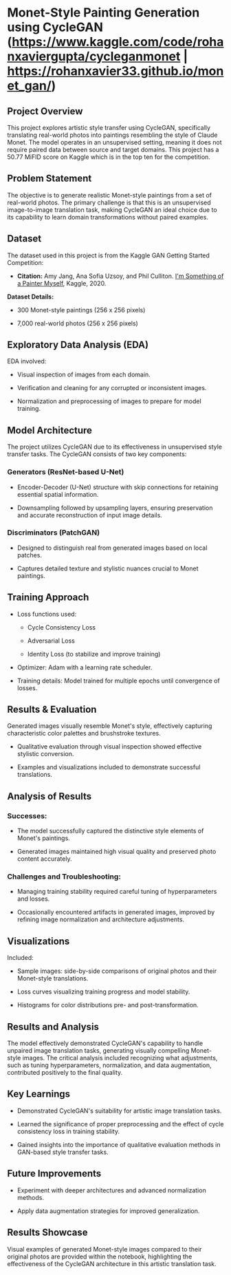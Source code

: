 Monet-Style Painting Generation using CycleGAN (https://www.kaggle.com/code/rohanxaviergupta/cycleganmonet | https://rohanxavier33.github.io/monet_gan/)
==============================================

Project Overview
----------------

This project explores artistic style transfer using CycleGAN, specifically translating real-world photos into paintings resembling the style of Claude Monet. The model operates in an unsupervised setting, meaning it does not require paired data between source and target domains. This project has a 50.77 MiFID score on Kaggle which is in the top ten for the competition.

Problem Statement
-----------------

The objective is to generate realistic Monet-style paintings from a set of real-world photos. The primary challenge is that this is an unsupervised image-to-image translation task, making CycleGAN an ideal choice due to its capability to learn domain transformations without paired examples.

Dataset
-------

The dataset used in this project is from the Kaggle GAN Getting Started Competition:

-   **Citation:** Amy Jang, Ana Sofia Uzsoy, and Phil Culliton. [I'm Something of a Painter Myself](https://kaggle.com/competitions/gan-getting-started), Kaggle, 2020.

**Dataset Details:**

-   300 Monet-style paintings (256 x 256 pixels)

-   7,000 real-world photos (256 x 256 pixels)

Exploratory Data Analysis (EDA)
-------------------------------

EDA involved:

-   Visual inspection of images from each domain.

-   Verification and cleaning for any corrupted or inconsistent images.

-   Normalization and preprocessing of images to prepare for model training.

Model Architecture
------------------

The project utilizes CycleGAN due to its effectiveness in unsupervised style transfer tasks. The CycleGAN consists of two key components:

### Generators (ResNet-based U-Net)

-   Encoder-Decoder (U-Net) structure with skip connections for retaining essential spatial information.

-   Downsampling followed by upsampling layers, ensuring preservation and accurate reconstruction of input image details.

### Discriminators (PatchGAN)

-   Designed to distinguish real from generated images based on local patches.

-   Captures detailed texture and stylistic nuances crucial to Monet paintings.

Training Approach
-----------------

-   Loss functions used:

    -   Cycle Consistency Loss

    -   Adversarial Loss

    -   Identity Loss (to stabilize and improve training)

-   Optimizer: Adam with a learning rate scheduler.

-   Training details: Model trained for multiple epochs until convergence of losses.

Results & Evaluation
--------------------

Generated images visually resemble Monet's style, effectively capturing characteristic color palettes and brushstroke textures.

-   Qualitative evaluation through visual inspection showed effective stylistic conversion.

-   Examples and visualizations included to demonstrate successful translations.

Analysis of Results
-------------------

### Successes:

-   The model successfully captured the distinctive style elements of Monet's paintings.

-   Generated images maintained high visual quality and preserved photo content accurately.

### Challenges and Troubleshooting:

-   Managing training stability required careful tuning of hyperparameters and losses.

-   Occasionally encountered artifacts in generated images, improved by refining image normalization and architecture adjustments.

Visualizations
--------------

Included:

-   Sample images: side-by-side comparisons of original photos and their Monet-style translations.

-   Loss curves visualizing training progress and model stability.

-   Histograms for color distributions pre- and post-transformation.

Results and Analysis
--------------------

The model effectively demonstrated CycleGAN's capability to handle unpaired image translation tasks, generating visually compelling Monet-style images. The critical analysis included recognizing what adjustments, such as tuning hyperparameters, normalization, and data augmentation, contributed positively to the final quality.

Key Learnings
-------------

-   Demonstrated CycleGAN's suitability for artistic image translation tasks.

-   Learned the significance of proper preprocessing and the effect of cycle consistency loss in training stability.

-   Gained insights into the importance of qualitative evaluation methods in GAN-based style transfer tasks.

Future Improvements
-------------------

-   Experiment with deeper architectures and advanced normalization methods.

-   Apply data augmentation strategies for improved generalization.

Results Showcase
----------------

Visual examples of generated Monet-style images compared to their original photos are provided within the notebook, highlighting the effectiveness of the CycleGAN architecture in this artistic translation task.

